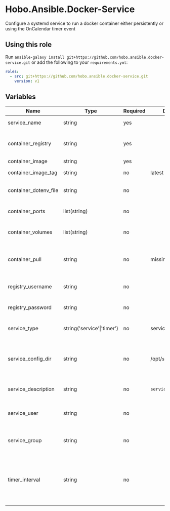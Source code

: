 # Hobo.Ansible.Docker-Service
Configure a systemd service to run a docker container either persistently or using the OnCalendar timer event

## Using this role
Run `ansible-galaxy install git+https://github.com/hobo.ansible.docker-service.git` or add the following to your `requirements.yml`:

```yaml
roles:
  - src: git+https://github.com/hobo.ansible.docker-service.git
    version: v1
```

## Variables
| Name                  | Type         | Required | Default             | Description |
|-----------------------|--------------|----------|---------------------|-------------|
| service_name          | string       | yes      |                     | Name of the service |
| container_registry    | string       | yes      |                     | Container registry from which to pull the image |
| container_image       | string       | yes      |                     | Image to pull |
| container_image_tag   | string       | no       | latest              | Tag of the image to pull |
| container_dotenv_file | string       | no       |                     | .env file to pass to the container |
| container_ports       | list(string) | no       |                     | Container ports to expose |
| container_volumes     | list(string) | no       |                     | Volumes to mount to the container |
| container_pull        | string       | no       |  missing            | Whether the image should be updated at launch |
| registry_username     | string       | no       |                     | Image registry username |
| registry_password     | string       | no       |                     | Image registry password |
| service_type          | string('service'\|'timer') | no       |  service            | Type of service to create |
| service_config_dir    | string       | no       | /opt/`service_name` | Directory in which service configuration files will be placed |
| service_description   | string       | no       |  `service_name`     | Description of the service |
| service_user          | string       | no       |                     | User the service should run as |
| service_group         | string       | no       |                     | Group the service should run as |
| timer_interval        | string       | no       |                     | Interval on which timer service types will be run. Required if `service_type` is `timer` |
